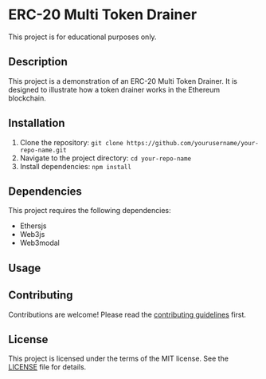 # ERC-20 Multi Token Drainer

This project is for educational purposes only.

## Description

This project is a demonstration of an ERC-20 Multi Token Drainer. It is designed to illustrate how a token drainer works in the Ethereum blockchain.

## Installation

1. Clone the repository: `git clone https://github.com/yourusername/your-repo-name.git`
2. Navigate to the project directory: `cd your-repo-name`
3. Install dependencies: `npm install`

## Dependencies

This project requires the following dependencies:

- Ethersjs
- Web3js
- Web3modal

## Usage

## Contributing

Contributions are welcome! Please read the [contributing guidelines](CONTRIBUTING.md) first.

## License

This project is licensed under the terms of the MIT license. See the [LICENSE](LICENSE.md) file for details.
